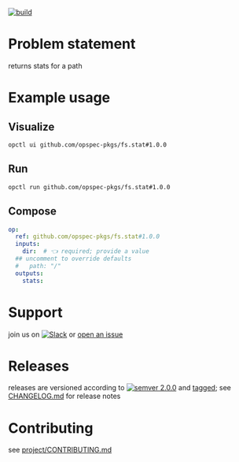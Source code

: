 [![build](https://github.com/opspec-pkgs/fs.stat/actions/workflows/build.yml/badge.svg)](https://github.com/opspec-pkgs/fs.stat/actions/workflows/build.yml)


# Problem statement

returns stats for a path

# Example usage

## Visualize

```shell
opctl ui github.com/opspec-pkgs/fs.stat#1.0.0
```

## Run

```
opctl run github.com/opspec-pkgs/fs.stat#1.0.0
```

## Compose

```yaml
op:
  ref: github.com/opspec-pkgs/fs.stat#1.0.0
  inputs:
    dir:  # 👈 required; provide a value
  ## uncomment to override defaults
  #   path: "/"
  outputs:
    stats:
```

# Support

join us on
[![Slack](https://img.shields.io/badge/slack-opctl-E01563.svg)](https://join.slack.com/t/opctl/shared_invite/zt-51zodvjn-Ul_UXfkhqYLWZPQTvNPp5w)
or
[open an issue](https://github.com/opspec-pkgs/fs.stat/issues)

# Releases

releases are versioned according to
[![semver 2.0.0](https://img.shields.io/badge/semver-2.0.0-brightgreen.svg)](http://semver.org/spec/v2.0.0.html)
and [tagged](https://git-scm.com/book/en/v2/Git-Basics-Tagging); see
[CHANGELOG.md](CHANGELOG.md) for release notes

# Contributing

see
[project/CONTRIBUTING.md](https://github.com/opspec-pkgs/project/blob/main/CONTRIBUTING.md)
